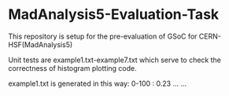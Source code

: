 # MadAnalysis5-Evaluation-Task
This repository is setup for the pre-evaluation of GSoC for CERN-HSF(MadAnalysis5)

Unit tests are example1.txt-example7.txt which serve to check the correctness of histogram plotting code.

example1.txt is generated in this way:
0-100 : 0.23
...
...
